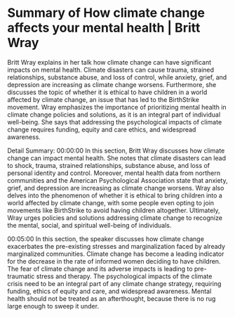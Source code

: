 # Summary of How climate change affects your mental health | Britt Wray

Britt Wray explains in her talk how climate change can have significant impacts on mental health. Climate disasters can cause trauma, strained relationships, substance abuse, and loss of control, while anxiety, grief, and depression are increasing as climate change worsens. Furthermore, she discusses the topic of whether it is ethical to have children in a world affected by climate change, an issue that has led to the BirthStrike movement. Wray emphasizes the importance of prioritizing mental health in climate change policies and solutions, as it is an integral part of individual well-being. She says that addressing the psychological impacts of climate change requires funding, equity and care ethics, and widespread awareness.

Detail Summary: 
00:00:00
In this section, Britt Wray discusses how climate change can impact mental health. She notes that climate disasters can lead to shock, trauma, strained relationships, substance abuse, and loss of personal identity and control. Moreover, mental health data from northern communities and the American Psychological Association state that anxiety, grief, and depression are increasing as climate change worsens. Wray also delves into the phenomenon of whether it is ethical to bring children into a world affected by climate change, with some people even opting to join movements like BirthStrike to avoid having children altogether. Ultimately, Wray urges policies and solutions addressing climate change to recognize the mental, social, and spiritual well-being of individuals.

00:05:00
In this section, the speaker discusses how climate change exacerbates the pre-existing stresses and marginalization faced by already marginalized communities. Climate change has become a leading indicator for the decrease in the rate of informed women deciding to have children. The fear of climate change and its adverse impacts is leading to pre-traumatic stress and therapy. The psychological impacts of the climate crisis need to be an integral part of any climate change strategy, requiring funding, ethics of equity and care, and widespread awareness. Mental health should not be treated as an afterthought, because there is no rug large enough to sweep it under.

